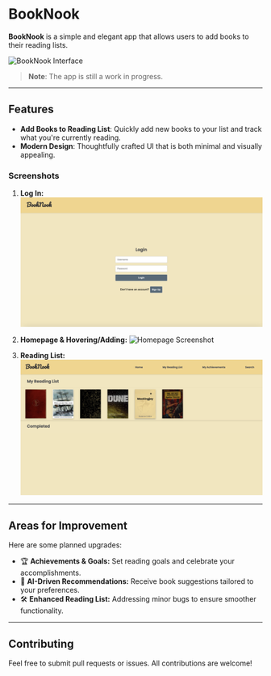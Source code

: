 # BookNook

**BookNook** is a simple and elegant app that allows users to add books to their reading lists.

![BookNook Interface](./client/assets/Homepage.png)

> **Note**: The app is still a work in progress.

---

## Features

- **Add Books to Reading List**: Quickly add new books to your list and track what you're currently reading.
- **Modern Design**: Thoughtfully crafted UI that is both minimal and visually appealing. 

### Screenshots

1. **Log In:**
   ![Log In Screenshot](./client/assets/LoginForm.png)

2. **Homepage & Hovering/Adding:**
   ![Homepage Screenshot](./client/assets/Homepage.png)

3. **Reading List:**
   ![Reading List Screenshot](./client/assets/ReadingList.png)

---

## Areas for Improvement

Here are some planned upgrades:

- 🏆 **Achievements & Goals:** Set reading goals and celebrate your accomplishments.
- 🤖 **AI-Driven Recommendations:** Receive book suggestions tailored to your preferences.
- 🛠 **Enhanced Reading List:** Addressing minor bugs to ensure smoother functionality.

---

## Contributing

Feel free to submit pull requests or issues. All contributions are welcome!

